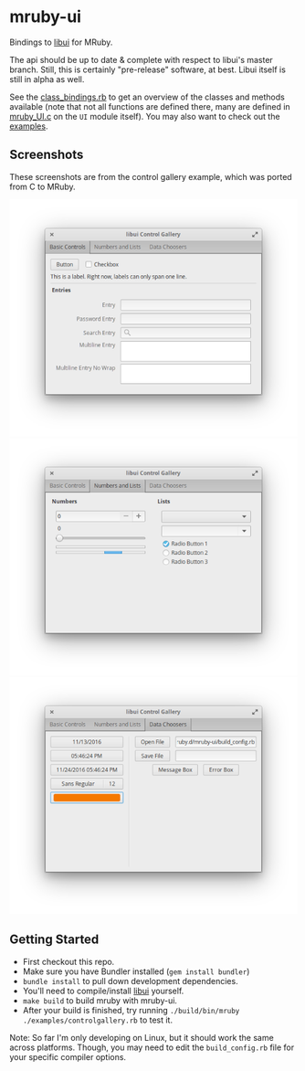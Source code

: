 # mruby-ui

Bindings to [libui](https://github.com/andlabs/libui) for MRuby.

The api should be up to date & complete with respect to libui's master branch. Still, this is certainly "pre-release" software,
at best. Libui itself is still in alpha as well.

See the [class_bindings.rb](https://github.com/jbreeden/mruby-ui/blob/master/mrblib/class_mappings.rb)
to get an overview of the classes and methods available (note that not all functions are defined there, many
are defined in [mruby_UI.c](https://github.com/jbreeden/mruby-ui/blob/master/src/mruby_UI.c) on the `UI` module itself). You
may also want to check out the [examples](https://github.com/jbreeden/mruby-ui/tree/master/examples).

## Screenshots

These screenshots are from the control gallery example, which was ported from C to MRuby.

![Basic Controls](/images/basic_controls.png?raw=true "Basic Controls")
![Numbers and Lists](/images/numbers_and_lists.png?raw=true "Numbers and Lists")
![Data Choosers](/images/data_choosers.png?raw=true "Data Choosers")

## Getting Started

- First checkout this repo.
- Make sure you have Bundler installed (`gem install bundler`)
- `bundle install` to pull down development dependencies.
- You'll need to compile/install [libui](https://github.com/andlabs/libui) yourself.
- `make build` to build mruby with mruby-ui.
- After your build is finished, try running `./build/bin/mruby ./examples/controlgallery.rb` to test it.

Note: So far I'm only developing on Linux, but it should work the same across platforms. Though, you may
need to edit the `build_config.rb` file for your specific compiler options.
